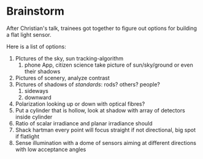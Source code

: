 # Brainstorm

After Christian's talk, trainees got together to figure out options for building a flat light sensor.

Here is a list of options:

1. PIctures of the sky, sun tracking-algorithm
   1. phone App, citizen science take picture of sun/sky/ground or even their shadows
2. Pictures of scenery, analyze contrast
3. Pictures of shadows of *standards*: rods? others? people?
   1. sideways
   2. downward
4. Polarization looking up or down with optical fibres?
5. Put a cylinder that is hollow, look at shadow with array of detectors inside cylinder
6. Ratio of scalar irradiance and planar irradiance should 
7. Shack hartman every point will focus straight if not directional, big spot if flatlight
8. Sense illumination with a dome of sensors aiming at different directions with low acceptance angles